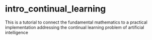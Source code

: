 # intro_continual_learning
This is a tutorial to connect the fundamental mathematics to a practical implementation addressing the continual learning problem of artificial intelligence
